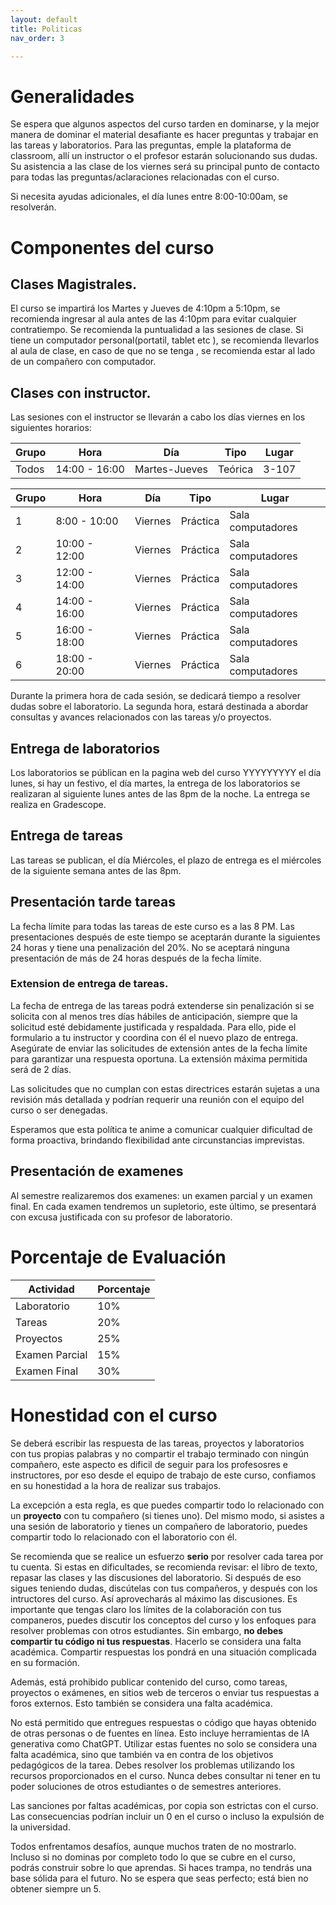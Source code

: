 ```yaml
---
layout: default
title: Politicas
nav_order: 3

---
```

<!-- 
# Configuration


Just the Docs has some specific configuration parameters that can be defined in your Jekyll site's \_config.yml file.
{: .fs-6 .fw-300 }


---

View this site's [\_config.yml](https://github.com/just-the-docs/just-the-docs/tree/main/_config.yml) file as an example.

## Site logo

```yaml
# Set a path/url to a logo that will be displayed instead of the title
logo: "/assets/images/just-the-docs.png"
```
 -->




# Generalidades


Se espera que algunos aspectos del curso tarden en dominarse, y la mejor manera de dominar el material desafiante es hacer preguntas y trabajar en las tareas y laboratorios. Para las preguntas, emple la plataforma de classroom, allí un 
instructor o el profesor estarán solucionando sus dudas. Su asistencia a las clase de los viernes será su principal punto de contacto para todas las preguntas/aclaraciones relacionadas con el curso. 

Si necesita ayudas adicionales, el día lunes entre 8:00-10:00am, se resolverán. 


# Componentes del curso


## Clases Magistrales.

El curso se impartirá los Martes y Jueves de 4:10pm a 5:10pm, se recomienda ingresar al aula antes de las 4:10pm para evitar cualquier contratiempo. Se recomienda la puntualidad a las sesiones de clase. Si tiene un computador personal(portatil, tablet etc ), se recomienda llevarlos al aula de clase, en caso de que no se tenga , se recomienda estar al lado de un compañero con computador. 
 

## Clases con instructor. 


Las sesiones con el instructor se llevarán a cabo los días viernes en los siguientes horarios:


| Grupo | Hora        | Día     | Tipo|Lugar|
|-------|-------------|---------|--------|----|
| Todos | 14:00 - 16:00| Martes-Jueves |Teórica|3-107|

| Grupo | Hora        | Día     | Tipo|Lugar|
|-------|-------------|---------|--------|----|
| 1     | 8:00 - 10:00| Viernes |Práctica|Sala computadores|
| 2     | 10:00 - 12:00| Viernes |Práctica|Sala computadores|
| 3     | 12:00 - 14:00| Viernes |Práctica|Sala computadores|
| 4     | 14:00 - 16:00| Viernes |Práctica|Sala computadores|
| 5     | 16:00 - 18:00| Viernes |Práctica|Sala computadores|
| 6     | 18:00 - 20:00| Viernes |Práctica|Sala computadores|


Durante la primera hora de cada sesión, se dedicará tiempo a resolver dudas sobre el laboratorio. La segunda hora, estará destinada a abordar consultas y avances relacionados con las tareas y/o proyectos.


## Entrega de laboratorios

Los laboratorios se públican en la pagina web del curso  YYYYYYYYY el día lunes, si hay un festivo, el día martes, la entrega de los laboratorios se realizaran al siguiente lunes antes de las 8pm de la noche. La entrega se realiza en Gradescope. 


## Entrega de tareas

Las tareas se publican, el día Miércoles, el plazo de entrega es el  miércoles  de la siguiente semana antes de las 8pm.



## Presentación tarde tareas

La fecha límite para todas las tareas de este curso es a las 8 PM. Las presentaciones después de este tiempo se aceptarán durante la siguientes 24 horas y tiene una penalización del  20%. No se aceptará ninguna presentación de más de 24 horas después de la fecha límite.


### Extension de entrega de tareas.

La fecha de entrega de las tareas podrá extenderse sin penalización si se solicita con al menos tres días hábiles de anticipación, siempre que la solicitud esté debidamente justificada y respaldada. Para ello, pide el formulario a tu instructor y coordina con él el nuevo plazo de entrega. Asegúrate de enviar las solicitudes de extensión antes de la fecha límite para garantizar una respuesta oportuna. La extensión máxima permitida será de 2 días.

Las solicitudes que no cumplan con estas directrices estarán sujetas a una revisión más detallada y podrían requerir una reunión con el equipo del curso o ser denegadas.

Esperamos que esta política te anime a comunicar cualquier dificultad de forma proactiva, brindando flexibilidad ante circunstancias imprevistas.


## Presentación de examenes

Al semestre realizaremos dos examenes: un examen parcial y un examen final. En cada examen tendremos un supletorio, este último, se presentará con excusa
justificada con su profesor de laboratorio. 


# Porcentaje de Evaluación 

| Actividad            | Porcentaje |
|----------------------|------------|
| Laboratorio          | 10%        |
| Tareas               | 20%        |
| Proyectos            | 25%        |
| Examen Parcial       | 15%        |
| Examen Final         | 30%        |


# Honestidad con el curso

Se deberá escribir  las respuesta de las tareas, proyectos y laboratorios  
con tus propias palabras y no compartir el trabajo terminado con ningún compañero, este aspecto es dificil de seguir para los profesosres e instructores, por eso desde el equipo de trabajo de este curso, confiamos en su honestidad a la hora de realizar sus trabajos.  

La  excepción a esta regla,  es que puedes compartir todo lo relacionado con un **proyecto** con tu compañero (si tienes uno). Del mismo modo, si asistes a una sesión de laboratorio y tienes un compañero de laboratorio, puedes compartir todo lo relacionado con el  laboratorio con él.

Se recomienda que se realice un  esfuerzo **serio** por resolver cada tarea por tu cuenta. Si estas en dificultades, se recomienda revisar: el libro de texto, repasar las clases y las discusiones del laboratorio. Si después de eso sigues teniendo dudas, discútelas con tus compañeros, y después con los intructores del curso. Así aprovecharás al máximo las discusiones. Es importante que tengas claro los límites de la colaboración con tus companeros, puedes discutir los conceptos del curso y los enfoques para resolver problemas con otros estudiantes. Sin embargo, **no debes compartir tu código ni tus respuestas**. Hacerlo se considera una falta académica. Compartir respuestas los pondrá en una situación complicada en su formación.

Además, está prohibido publicar contenido del curso, como tareas, proyectos o exámenes, en sitios web de terceros o enviar tus respuestas a foros externos. Esto también se considera una falta académica.

No está permitido que entregues respuestas o código que hayas obtenido de otras personas o de fuentes en línea. Esto incluye herramientas de IA generativa como ChatGPT. Utilizar estas fuentes no solo se considera una falta académica, sino que también va en contra de los objetivos pedagógicos de la tarea. Debes resolver los problemas utilizando los recursos proporcionados en el curso. Nunca debes consultar ni tener en tu poder soluciones de otros estudiantes o de semestres anteriores.

Las sanciones por faltas académicas, por copia son estrictas con el curso. Las consecuencias podrían incluir un 0 en el curso o incluso la expulsión de la universidad.

Todos enfrentamos desafíos, aunque muchos traten de no mostrarlo. Incluso si no dominas por completo todo lo que se cubre en el curso, podrás construir sobre lo que aprendas. Si haces trampa, no tendrás una base sólida para el futuro. No se espera que seas perfecto; está bien no obtener siempre un 5.